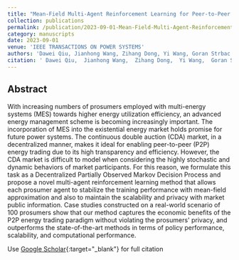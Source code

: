 ```yaml
---
title: "Mean-Field Multi-Agent Reinforcement Learning for Peer-to-Peer Multi-Energy Trading"
collection: publications
permalink: /publication/2023-09-01-Mean-Field-Multi-Agent-Reinforcement-Learning-for-Peer-to-Peer-Multi-Energy-Trading
category: manuscripts
date: 2023-09-01
venue: 'IEEE TRANSACTIONS ON POWER SYSTEMS'
authors: 'Dawei Qiu, Jianhong Wang, Zihang Dong, Yi Wang, Goran Strbac'
citation: ' Dawei Qiu,  Jianhong Wang,  Zihang Dong,  Yi Wang,  Goran Strbac, &quot;Mean-Field Multi-Agent Reinforcement Learning for Peer-to-Peer Multi-Energy Trading.&quot; IEEE TRANSACTIONS ON POWER SYSTEMS, 2023.'
---
```


## Abstract

With increasing numbers of prosumers employed with multi-energy systems (MES) towards higher energy utilization efficiency, an advanced energy management scheme is becoming increasingly important. The incorporation of MES into the existential energy market holds promise for future power systems. The continuous double auction (CDA) market, in a decentralized manner, makes it ideal for enabling peer-to-peer (P2P) energy trading due to its high transparency and efficiency. However, the CDA market is difficult to model when considering the highly stochastic and dynamic behaviors of market participants. For this reason, we formulate this task as a Decentralized Partially Observed Markov Decision Process and propose a novel multi-agent reinforcement learning method that allows each prosumer agent to stabilize the training performance with mean-field approximation and also to maintain the scalability and privacy with market public information. Case studies constructed on a real-world scenario of 100 prosumers show that our method captures the economic benefits of the P2P energy trading paradigm without violating the prosumers&apos; privacy, and outperforms the state-of-the-art methods in terms of policy performance, scalability, and computational performance.

Use [Google Scholar](https://scholar.google.com/scholar?q=Mean+Field+Multi+Agent+Reinforcement+Learning+for+Peer+to+Peer+Multi+Energy+Trading){:target="_blank"} for full citation